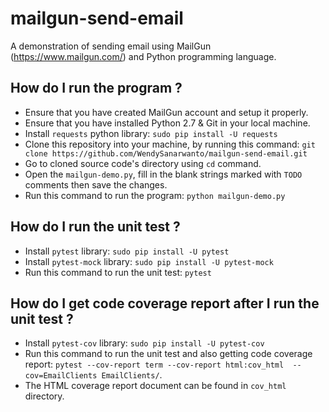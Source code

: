 # mailgun-send-email
A demonstration of sending email using MailGun (https://www.mailgun.com/) and Python programming language.

## How do I run the program ?
* Ensure that you have created MailGun account and setup it properly.
* Ensure that you have installed Python 2.7 & Git in your local machine.
* Install `requests` python library: `sudo pip install -U requests`
* Clone this repository into your machine, by running this command: `git clone https://github.com/WendySanarwanto/mailgun-send-email.git`
* Go to cloned source code's directory using `cd` command.
* Open the `mailgun-demo.py`, fill in the blank strings marked with `TODO` comments then save the changes. 
* Run this command to run the program: `python mailgun-demo.py`

## How do I run the unit test ?
* Install `pytest` library: `sudo pip install -U pytest`
* Install `pytest-mock` library: `sudo pip install -U pytest-mock`
* Run this command to run the unit test: `pytest`

## How do I get code coverage report after I run the unit test ?
* Install `pytest-cov` library: `sudo pip install -U pytest-cov`
* Run this command to run the unit test and also getting code coverage report: `pytest --cov-report term --cov-report html:cov_html  --cov=EmailClients EmailClients/`.
* The HTML coverage report document can be found in `cov_html` directory.